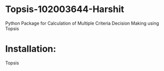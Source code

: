 # Topsis-102003644-Harshit
Python Package for Calculation of Multiple Criteria Decision Making using Topsis
# Installation:
Topsis
